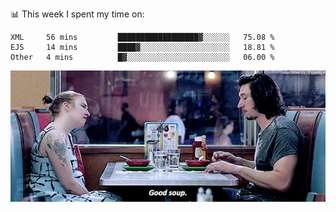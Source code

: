 📊 This week I spent my time on:
<!--START_SECTION:waka-->

```text
XML     56 mins         ██████████████████▓░░░░░░   75.08 %
EJS     14 mins         ████▓░░░░░░░░░░░░░░░░░░░░   18.81 %
Other   4 mins          █▓░░░░░░░░░░░░░░░░░░░░░░░   06.00 %
```

<!--END_SECTION:waka-->


![](goodSoup.gif)
